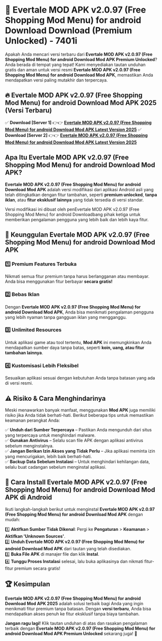 # 🎯 Evertale MOD APK v2.0.97 (Free Shopping Mod Menu) for android Download  Download (Premium Unlocked) -  7401i

Apakah Anda mencari versi terbaru dari **Evertale MOD APK v2.0.97 (Free Shopping Mod Menu) for android Download Mod APK Premium Unlocked**? Anda berada di tempat yang tepat! Kami menyediakan tautan unduhan gratis dan aman untuk versi resmi **Evertale MOD APK v2.0.97 (Free Shopping Mod Menu) for android Download Mod APK**, memastikan Anda mendapatkan versi paling mutakhir dan terpercaya.

## 🔥 Evertale MOD APK v2.0.97 (Free Shopping Mod Menu) for android Download Mod APK 2025 (Versi Terbaru)

✅ **Download [Server 1]** 👉👉 [**Evertale MOD APK v2.0.97 (Free Shopping Mod Menu) for android Download Mod APK Latest Version 2025**](https://momento.my/?title=Evertale_MOD_APK_v2.0.97_(Free_Shopping_Mod_Menu)_for_android_Download)  
✅ **Download [Server 2]** 👉👉 [**Evertale MOD APK v2.0.97 (Free Shopping Mod Menu) for android Download Mod APK Latest Version 2025**](https://momento.my/?title=Evertale_MOD_APK_v2.0.97_(Free_Shopping_Mod_Menu)_for_android_Download)  

## Apa Itu Evertale MOD APK v2.0.97 (Free Shopping Mod Menu) for android Download Mod APK?

**Evertale MOD APK v2.0.97 (Free Shopping Mod Menu) for android Download Mod APK** adalah versi modifikasi dari aplikasi Android asli yang telah ditingkatkan dengan fitur tambahan, seperti **premium unlocked**, **tanpa iklan**, atau **fitur eksklusif lainnya** yang tidak tersedia di versi standar.

Versi modifikasi ini dibuat oleh penEvertale MOD APK v2.0.97 (Free Shopping Mod Menu) for android Downloadbang pihak ketiga untuk memberikan pengalaman pengguna yang lebih baik dan lebih kaya fitur.

## 🎯 Keunggulan Evertale MOD APK v2.0.97 (Free Shopping Mod Menu) for android Download Mod APK

### 1️⃣ Premium Features Terbuka
Nikmati semua fitur premium tanpa harus berlangganan atau membayar. Anda bisa menggunakan fitur berbayar **secara gratis!**

### 2️⃣ Bebas Iklan
Dengan **Evertale MOD APK v2.0.97 (Free Shopping Mod Menu) for android Download Mod APK**, Anda bisa menikmati pengalaman pengguna yang lebih nyaman tanpa gangguan iklan yang mengganggu.

### 3️⃣ Unlimited Resources
Untuk aplikasi game atau tool tertentu, **Mod APK** ini memungkinkan Anda mendapatkan sumber daya tanpa batas, seperti **koin, uang, atau fitur tambahan lainnya**.

### 4️⃣ Kustomisasi Lebih Fleksibel
Sesuaikan aplikasi sesuai dengan kebutuhan Anda tanpa batasan yang ada di versi resmi.

## ⚠️ Risiko & Cara Menghindarinya

Meski menawarkan banyak manfaat, menggunakan **Mod APK** juga memiliki risiko jika Anda tidak berhati-hati. Berikut beberapa tips untuk memastikan keamanan perangkat Anda:

✅ **Unduh dari Sumber Terpercaya** – Pastikan Anda mengunduh dari situs yang terpercaya untuk menghindari malware.  
✅ **Gunakan Antivirus** – Selalu scan file APK dengan aplikasi antivirus sebelum menginstalnya.  
✅ **Jangan Berikan Izin Akses yang Tidak Perlu** – Jika aplikasi meminta izin yang mencurigakan, lebih baik berhati-hati.  
✅ **Backup Data Sebelum Instalasi** – Untuk menghindari kehilangan data, selalu buat cadangan sebelum menginstal aplikasi.

## 📌 Cara Install Evertale MOD APK v2.0.97 (Free Shopping Mod Menu) for android Download Mod APK di Android

Ikuti langkah-langkah berikut untuk menginstal **Evertale MOD APK v2.0.97 (Free Shopping Mod Menu) for android Download Mod APK** dengan mudah:

1️⃣ **Aktifkan Sumber Tidak Dikenal**: Pergi ke **Pengaturan** > **Keamanan** > **Aktifkan 'Unknown Sources'**.  
2️⃣ **Unduh Evertale MOD APK v2.0.97 (Free Shopping Mod Menu) for android Download Mod APK** dari tautan yang telah disediakan.  
3️⃣ **Buka File APK** di manajer file dan klik **Instal**.  
4️⃣ **Tunggu Proses Instalasi** selesai, lalu buka aplikasinya dan nikmati fitur-fitur premium secara gratis!

## 🏆 Kesimpulan

**Evertale MOD APK v2.0.97 (Free Shopping Mod Menu) for android Download Mod APK 2025** adalah solusi terbaik bagi Anda yang ingin menikmati fitur premium tanpa batasan. Dengan **versi terbaru**, Anda bisa mendapatkan akses penuh ke fitur eksklusif tanpa biaya tambahan.

**Jangan ragu lagi!** Klik tautan unduhan di atas dan rasakan pengalaman terbaik dengan **Evertale MOD APK v2.0.97 (Free Shopping Mod Menu) for android Download Mod APK Premium Unlocked** sekarang juga! 🚀
